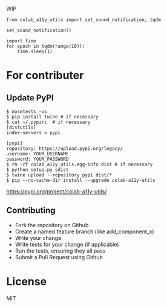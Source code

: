 
WIP

```
from colab_a11y_utils import set_sound_notification, tqdm

set_sound_notification()

import time
for epoch in tqdm(range(10)):
    time.sleep(1)
```

# For contributer

## Update PyPI

```
$ nosetests -vs
$ pip install twine # if necessary
$ cat ~/.pypirc  # if necessary
[distutils]
index-servers = pypi

[pypi]
repository: https://upload.pypi.org/legacy/
username: YOUR_USERNAME
password: YOUR_PASSWORD
$ rm -rf colab_a11y_utils.egg-info dist # if necessary
$ python setup.py sdist
$ twine upload --repository pypi dist/*
$ pip --no-cache-dir install --upgrade colab-a11y-utils
```

https://pypi.org/project/colab-a11y-utils/

## Contributing

- Fork the repository on Github
- Create a named feature branch (like add_component_x)
- Write your change
- Write tests for your change (if applicable)
- Run the tests, ensuring they all pass
- Submit a Pull Request using Github

# License

MIT
